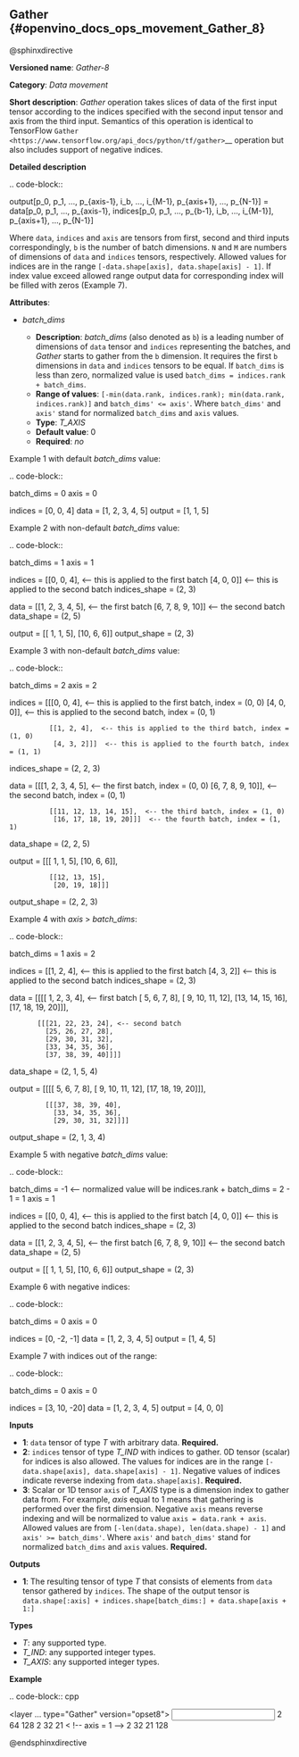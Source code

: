 ## Gather {#openvino_docs_ops_movement_Gather_8}


@sphinxdirective

**Versioned name**: *Gather-8*

**Category**: *Data movement*

**Short description**: *Gather* operation takes slices of data of the first input tensor according to the indices
specified with the second input tensor and axis from the third input. Semantics of this operation is identical to
TensorFlow `Gather <https://www.tensorflow.org/api_docs/python/tf/gather>`__ operation but also includes
support of negative indices.

**Detailed description**

.. code-block::

   output[p_0, p_1, ..., p_{axis-1}, i_b, ..., i_{M-1}, p_{axis+1}, ..., p_{N-1}] =
      data[p_0, p_1, ..., p_{axis-1}, indices[p_0, p_1, ..., p_{b-1}, i_b, ..., i_{M-1}], p_{axis+1}, ..., p_{N-1}]

Where ``data``, ``indices`` and ``axis`` are tensors from first, second and third inputs correspondingly, ``b`` is
the number of batch dimensions. ``N`` and ``M`` are numbers of dimensions of ``data`` and ``indices`` tensors, respectively.
Allowed values for indices are in the range ``[-data.shape[axis], data.shape[axis] - 1]``. If index value exceed allowed
range output data for corresponding index will be filled with zeros (Example 7).

**Attributes**:

* *batch_dims*
  
  * **Description**: *batch_dims* (also denoted as ``b``) is a leading number of dimensions of ``data`` tensor 
    and ``indices`` representing the batches, and *Gather* starts to gather from the ``b`` dimension. 
    It requires the first ``b`` dimensions in ``data`` and ``indices`` tensors to be equal. 
    If ``batch_dims`` is less than zero, normalized value is used ``batch_dims = indices.rank + batch_dims``.
  * **Range of values**: ``[-min(data.rank, indices.rank); min(data.rank, indices.rank)]`` and ``batch_dims' <= axis'``.
    Where ``batch_dims'`` and ``axis'`` stand for normalized ``batch_dims`` and ``axis`` values.
  * **Type**: *T_AXIS*
  * **Default value**: 0
  * **Required**: *no*

Example 1 with default *batch_dims* value:

.. code-block::

   batch_dims = 0
   axis = 0
   
   indices = [0, 0, 4]
   data    = [1, 2, 3, 4, 5]
   output  = [1, 1, 5]

Example 2 with non-default *batch_dims* value:

.. code-block::

   batch_dims = 1
   axis = 1
   
   indices = [[0, 0, 4], <-- this is applied to the first batch
              [4, 0, 0]]  <-- this is applied to the second batch
   indices_shape = (2, 3)
   
   data    = [[1, 2, 3, 4, 5],  <-- the first batch
              [6, 7, 8, 9, 10]]  <-- the second batch
   data_shape = (2, 5)
   
   output  = [[ 1, 1, 5],
              [10, 6, 6]]
   output_shape = (2, 3)


Example 3 with non-default *batch_dims* value:

.. code-block::

   batch_dims = 2
   axis = 2
   
   indices = [[[0, 0, 4],  <-- this is applied to the first batch, index = (0, 0)
               [4, 0, 0]],  <-- this is applied to the second batch, index = (0, 1)
   
              [[1, 2, 4],  <-- this is applied to the third batch, index = (1, 0)
               [4, 3, 2]]]  <-- this is applied to the fourth batch, index = (1, 1)
   indices_shape = (2, 2, 3)
   
   data    = [[[1, 2, 3, 4, 5],  <-- the first batch, index = (0, 0)
               [6, 7, 8, 9, 10]],  <-- the second batch, index = (0, 1)
   
              [[11, 12, 13, 14, 15],  <-- the third batch, index = (1, 0)
               [16, 17, 18, 19, 20]]]  <-- the fourth batch, index = (1, 1)
   data_shape = (2, 2, 5)
   
   output  = [[[ 1, 1, 5],
               [10, 6, 6]],
   
              [[12, 13, 15],
               [20, 19, 18]]]
   output_shape = (2, 2, 3)

Example 4 with *axis* > *batch_dims*:

.. code-block::

   batch_dims = 1
   axis = 2
   
   indices = [[1, 2, 4],  <-- this is applied to the first batch
              [4, 3, 2]]  <-- this is applied to the second batch
   indices_shape = (2, 3)
   
   data = [[[[ 1,  2,  3,  4], <-- first batch
             [ 5,  6,  7,  8],
             [ 9, 10, 11, 12],
             [13, 14, 15, 16],
             [17, 18, 19, 20]]],
   
           [[[21, 22, 23, 24], <-- second batch
             [25, 26, 27, 28],
             [29, 30, 31, 32],
             [33, 34, 35, 36],
             [37, 38, 39, 40]]]]
   data_shape = (2, 1, 5, 4)
   
   output = [[[[ 5,  6,  7,  8],
               [ 9, 10, 11, 12],
               [17, 18, 19, 20]]],
   
             [[[37, 38, 39, 40],
               [33, 34, 35, 36],
               [29, 30, 31, 32]]]]
   output_shape = (2, 1, 3, 4)


Example 5 with negative *batch_dims* value:

.. code-block::

   batch_dims = -1  <-- normalized value will be indices.rank + batch_dims = 2 - 1 = 1
   axis = 1
   
   indices = [[0, 0, 4], <-- this is applied to the first batch
              [4, 0, 0]]  <-- this is applied to the second batch
   indices_shape = (2, 3)
   
   data    = [[1, 2, 3, 4, 5],  <-- the first batch
              [6, 7, 8, 9, 10]]  <-- the second batch
   data_shape = (2, 5)
   
   output  = [[ 1, 1, 5],
              [10, 6, 6]]
   output_shape = (2, 3)


Example 6 with negative indices:

.. code-block::

   batch_dims = 0
   axis = 0
   
   indices = [0, -2, -1]
   data    = [1, 2, 3, 4, 5]
   output  = [1, 4, 5]


Example 7 with indices out of the range:

.. code-block::

   batch_dims = 0
   axis = 0
   
   indices = [3, 10, -20] 
   data    = [1, 2, 3, 4, 5]
   output  = [4, 0, 0]


**Inputs**

* **1**:  ``data`` tensor of type *T* with arbitrary data. **Required.**
* **2**:  ``indices`` tensor of type *T_IND* with indices to gather. 0D tensor (scalar) for indices is also allowed.
  The values for indices are in the range ``[-data.shape[axis], data.shape[axis] - 1]``.
  Negative values of indices indicate reverse indexing from ``data.shape[axis]``. **Required.**
* **3**:  Scalar or 1D tensor ``axis`` of *T_AXIS* type is a dimension index to gather data from. For example,
  *axis* equal to 1 means that gathering is performed over the first dimension. Negative ``axis`` means reverse indexing and
  will be normalized to value ``axis = data.rank + axis``. Allowed values are from ``[-len(data.shape), len(data.shape) - 1]``
  and ``axis' >= batch_dims'``. Where ``axis'`` and ``batch_dims'`` stand for normalized ``batch_dims`` and ``axis`` values. **Required.**

**Outputs**

* **1**: The resulting tensor of type *T* that consists of elements from ``data`` tensor gathered by ``indices``. The shape
of the output tensor is ``data.shape[:axis] + indices.shape[batch_dims:] + data.shape[axis + 1:]``

**Types**

* *T*: any supported type.
* *T_IND*: any supported integer types.
* *T_AXIS*: any supported integer types.

**Example**

.. code-block:: cpp

   <layer ... type="Gather" version="opset8">
       <data batch_dims="1" />
       <input>
           <port id="0">
               <dim>2</dim>
               <dim>64</dim>
               <dim>128</dim>
           </port>
           <port id="1">
               <dim>2</dim>
               <dim>32</dim>
               <dim>21</dim>
           </port>
           <port id="2"/>   < !--  axis = 1  -->
       </input>
       <output>
           <port id="2">
               <dim>2</dim>
               <dim>32</dim>
               <dim>21</dim>
               <dim>128</dim>
           </port>
       </output>
   </layer>


@endsphinxdirective

